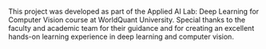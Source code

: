 This project was developed as part of the Applied AI Lab: Deep Learning for Computer Vision course at WorldQuant University.
Special thanks to the faculty and academic team for their guidance and for creating an excellent hands-on learning experience in deep learning and computer vision.
